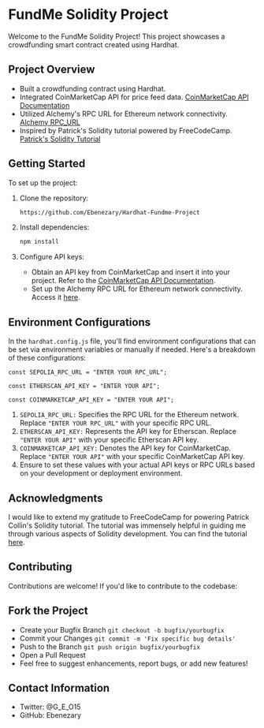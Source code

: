 # FundMe Solidity Project

Welcome to the FundMe Solidity Project! This project showcases a crowdfunding smart contract created using Hardhat.

## Project Overview

- Built a crowdfunding contract using Hardhat.
- Integrated CoinMarketCap API for price feed data. [CoinMarketCap API Documentation](https://coinmarketcap.com/api/documentation/v1/)
- Utilized Alchemy's RPC URL for Ethereum network connectivity. [Alchemy RPC_URL](https://www.alchemy.com/dapps/alchemy)
- Inspired by Patrick's Solidity tutorial powered by FreeCodeCamp. [Patrick's Solidity Tutorial](https://youtu.be/gyMwXuJrbJQ?si=Pk-F1s9vlNxTakBH)

## Getting Started

To set up the project:

1. Clone the repository:

    ```bash
    https://github.com/Ebenezary/Hardhat-Fundme-Project
    ```

2. Install dependencies:

    ```bash
    npm install
    ```

3. Configure API keys:
    - Obtain an API key from CoinMarketCap and insert it into your project. Refer to the [CoinMarketCap API Documentation](https://coinmarketcap.com/api/documentation/v1/).
    - Set up the Alchemy RPC URL for Ethereum network connectivity. Access it [here](https://www.alchemy.com/dapps/alchemy).

## Environment Configurations

In the `hardhat.config.js` file, you'll find environment configurations that can be set via environment variables or manually if needed. Here's a breakdown of these configurations:

```
const SEPOLIA_RPC_URL = "ENTER YOUR RPC_URL";

const ETHERSCAN_API_KEY = "ENTER YOUR API";

const COINMARKETCAP_API_KEY = "ENTER YOUR API";
```

1. ```SEPOLIA_RPC_URL:``` Specifies the RPC URL for the Ethereum network. Replace ```"ENTER YOUR RPC_URL"``` with your specific RPC URL.
2. ```ETHERSCAN_API_KEY:``` Represents the API key for Etherscan. Replace ```"ENTER YOUR API"``` with your specific Etherscan API key.
3. ```COINMARKETCAP_API_KEY:``` Denotes the API key for CoinMarketCap. Replace ```"ENTER YOUR API"``` with your specific CoinMarketCap API key. 
4. Ensure to set these values with your actual API keys or RPC URLs based on your development or deployment environment.

## Acknowledgments
I would like to extend my gratitude to FreeCodeCamp for powering Patrick Collin's Solidity tutorial. The tutorial was immensely helpful in guiding me through various aspects of Solidity development. You can find the tutorial [here](https://www.youtube.com/watch?v=gyMwXuJrbJQ).

## Contributing
Contributions are welcome! If you'd like to contribute to the codebase:

## Fork the Project
- Create your Bugfix Branch ```git checkout -b bugfix/yourbugfix```
- Commit your Changes ```git commit -m 'Fix specific bug details'```
- Push to the Branch ```git push origin bugfix/yourbugfix```
- Open a Pull Request
- Feel free to suggest enhancements, report bugs, or add new features!

## Contact Information
- Twitter: @G_E_O15
- GitHub: Ebenezary
